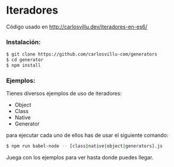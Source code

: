# Iteradores
Código usado en http://carlosvillu.dev/iteradores-en-es6/


### Instalación:

```bash
$ git clone https://github.com/carlosvillu-com/generators
$ cd generator
$ npm install
```

### Ejemplos:

Tienes diversos ejemplos de uso de iteradores:

* Object
* Class
* Native
* Generator

para ejecutar cada uno de ellos has de usar el siguiente comando:

```bash
$ npm run babel-node -- [class|native|object|generators].js
```

Juega con los ejemplos para ver hasta donde puedes llegar.
